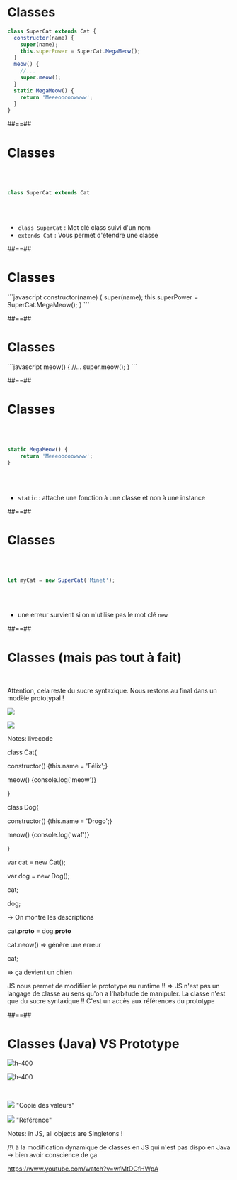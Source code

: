 <!-- .slide: class="with-code" -->

# Classes

```javascript
class SuperCat extends Cat {
  constructor(name) {
    super(name);
    this.superPower = SuperCat.MegaMeow();
  }
  meow() {
    //...
    super.meow();
  }
  static MegaMeow() {
    return 'Meeeooooowwww';
  }
}
```

##==##

<!-- .slide: class="with-code" -->

# Classes

<br/><br/>

```javascript
class SuperCat extends Cat
```

<br/><br/>

- `class SuperCat` : Mot clé class suivi d'un nom
- `extends Cat` : Vous permet d'étendre une classe

##==##

<!-- .slide: class="with-code" -->

# Classes

<div class="full-center">
    ```javascript
    constructor(name) {
        super(name);
        this.superPower = SuperCat.MegaMeow();
    }
    ```
</div>

##==##

<!-- .slide: class="with-code" -->

# Classes

<div class="full-center">
    ```javascript
    meow() {
        //...
        super.meow();
    }
    ```
</div>

##==##

<!-- .slide: class="with-code" -->

# Classes

<br/><br/>

```javascript
static MegaMeow() {
    return 'Meeeooooowwww';
}
```

<br/>
<br/>

- `static` : attache une fonction à une classe et non à une instance

##==##

<!-- .slide: class="with-code" -->

# Classes

<br/>
<br/>

```javascript
let myCat = new SuperCat('Minet');
```

<br/>
<br/>

- une erreur survient si on n'utilise pas le mot clé `new`

##==##

<!-- .slide:-->

# Classes (mais pas tout à fait)

&nbsp;
&nbsp;
 
Attention, cela reste du sucre syntaxique. Nous restons au final dans un modèle prototypal !
<!-- .element: class="red" -->

<div class="flex-row">

![](./assets/images/Classes_01.png) <!-- .element: class="fragment" -->

![](./assets/images/Classes_02.png) <!-- .element: class="fragment" -->

</div>

Notes:
livecode

class Cat{

constructor() {this.name = 'Félix';}

meow() {console.log('meow')}

}

class Dog{

constructor() {this.name = 'Drogo';}

meow() {console.log('waf')}

}

var cat = new Cat();

var dog = new Dog();

cat;

dog;

-> On montre les descriptions

cat.**proto** = dog.**proto**

cat.neow() => génère une erreur

cat;

=> ça devient un chien

JS nous permet de modifiier le prototype au runtime !! => JS n'est pas un langage de classe au sens qu'on a l'habitude de manipuler. La classe n'est que du sucre syntaxique !! C'est un accès aux références du prototype

##==##

<!-- .slide:-->

# Classes (Java) VS Prototype

<div class="flex-row">

![h-400](./assets/images/Classes_03.png) <!-- .element: class="fragment" -->

![h-400](./assets/images/Classes_04.png) <!-- .element: class="fragment" -->

</div>

<div class="flex-row">

<br/>

![](./assets/images/arrow_right.png)
"Copie des valeurs" <!-- .element: class="fragment" -->

![](./assets/images/arrow_right.png) <!-- .element: class="fragment" -->
"Référence"
</div>

Notes:
in JS, all objects are Singletons !

/!\ à la modification dynamique de classes en JS qui n'est pas dispo en Java -> bien avoir conscience de ça

https://www.youtube.com/watch?v=wfMtDGfHWpA
